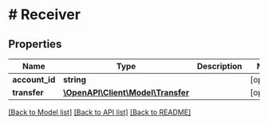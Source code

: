 # # Receiver

## Properties

Name | Type | Description | Notes
------------ | ------------- | ------------- | -------------
**account_id** | **string** |  | [optional]
**transfer** | [**\OpenAPI\Client\Model\Transfer**](Transfer.md) |  | [optional]

[[Back to Model list]](../../README.md#models) [[Back to API list]](../../README.md#endpoints) [[Back to README]](../../README.md)
